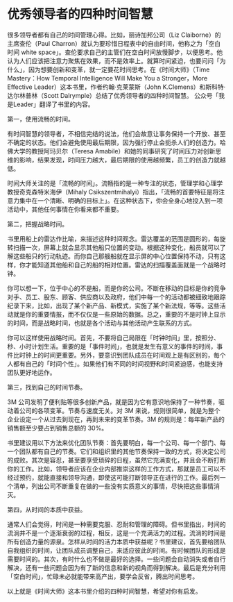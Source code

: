 # 优秀领导者的四种时间智慧

很多领导者都有自己的时间管理心得。比如，丽诗加邦公司（Liz Claiborne）的主席查伦（Paul Charron）就认为要珍惜日程表中的自由时间，他称之为「空白时间 white space」。查伦要求自己的主管们在空白时间放慢脚步，以便思考。他认为人们应该把注意力聚焦在效果，而不是效率上。就算时间紧迫，也要问问「为什么」，因为想要创新和变革，就一定要花时间思考。在《时间大师》（Time Mastery：How Temporal Intelligence Will Make You a Stronger，More Effective Leader）这本书里，作者约翰·克莱蒙斯（John K.Clemens）和斯科特·达尔林普林（Scott Dalrymple）总结了优秀领导者的四种时间智慧。 公众号「我是Leader」翻译了书里的内容。

第一，使用流畅的时间。

有时间智慧的领导者，不相信完结的说法，他们会故意让事务保持一个开放、甚至不确定的状态。他们会避免使用最后期限，因为强行停止会扼杀人们的创造力。哈佛大学的教授阿玛贝尔（Teresa Amabile）和她的同事研究了时间压力对创新思维的影响，结果发现，时间压力越大，最后期限的使用越频繁，员工的创造力就越低。

时间大师关注的是「流畅的时间」。流畅指的是一种专注的状态，管理学和心理学教授奇克森特米海伊（Mihaly Csikszentmihalyi）指出，「流畅的首要特征是将注意力集中在一个清晰、明确的目标上」。在这种状态下，你会全身心地投入到一项活动中，其他任何事情在你看来都不重要。

第二，把握战略时间。

书里用船上的雷达作比喻，来描述这种时间观念。雷达覆盖的范围是圆形的，每旋转扫描一次，屏幕上就会显示其他船只位置的变动。根据这种变化，船员就可以了解这些船只的行动轨迹。而你自己那艘船就在显示屏的中心位置保持不动，只有这样，你才能知道其他船和自己的船的相对位置。雷达的扫描覆盖面就是一个战略时钟。

你可以想一下，位于中心的不是船，而是你的公司。不断在移动的目标是你的竞争对手、员工、股东、顾客、供应商以及政府，他们中每一个的活动都被细致地跟踪纪录下来，比如，出现了某个新产品、新模式，实施了某个新法规，等等。这些活动就是你的重要情报，而不仅仅是一些原始的数据。总之，重要的不是时钟上显示的时间，而是战略时间，也就是各个活动与其他活动产生联系的方式。

你可以这样使用战略时间。首先，不要将自己局限在「时钟时间」里，按照分、秒、小时计划生活。重要的是「事件时间」，也就是发生有意义的事件的时间，事件比时钟上的时间更重要。另外，要意识到团队成员在时间观上是有区别的，每个人都有自己的「时间个性」。如果他们有不同的时间视野和时间紧迫感，也能支持团队更好地运作。

第三，找到自己的时间节奏。

3M 公司发明了便利贴等很多创新产品，就是因为它有意识地保持了一种节奏，驱动着公司的各项变革。节奏与速度无关。对 3M 来说，规则很简单，就是为整个企业设定一个从过去到现在，再到未来的变革节奏。3M 的规则是：每年新产品的销售额至少要占到销售总额的 30%。

书里建议用以下方法来优化团队节奏：首先要明白，每一个公司、每一个部门、每一个团队都有自己的节奏。它们和组织里的其他节奏保持一致的方式，将决定公司的成败。其次是容忍，甚至要享受琐碎的日程，虽然它充满变化，并且会不断打断你的工作。比如，领导者应该在企业内部推崇这样的工作方式，那就是员工可以不经过预约，就能直接和领导沟通，即使这可能打断领导正在进行的工作。最后列一个清单，列出公司不断重复在做的一些没有实质意义的事情，尽快把这些事情消灭。

第四，从时间的本质中获益。

通常人们会觉得，时间是一种需要克服、忍耐和管理的障碍。但书里指出，时间的流淌并不是一个逐渐衰弱的过程，相反，这是一个充满活力的过程。流淌的时间是所有创造力量的源泉。怎样从时间的活力本质中获益呢？书里建议，首先要给团队自我组织的时间，让团队成员调整自己，来适应彼此的时间。有时候团队的形成是需要时间的。其次，有时什么也不做是最好的选择。一些问题会自动消失或者自行解决，还有一些问题会因为有了新的信息和新的视角而得到解决。最后是充分利用「空白时间」，忙碌未必就能带来高产出，要学会反省，腾出时间思考。

以上就是《时间大师》这本书里介绍的四种时间智慧，希望对你有启发。

